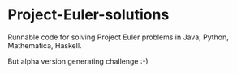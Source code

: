# Project-Euler-solutions
Runnable code for solving Project Euler problems in Java, Python, Mathematica, Haskell.

But alpha version generating challenge :-)
